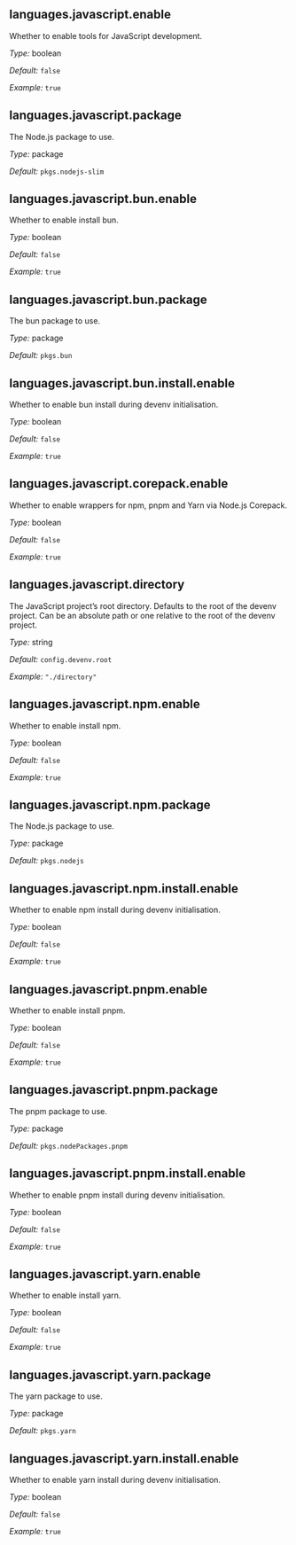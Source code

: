 

[comment]: # (Please add your documentation on top of this line)

## languages\.javascript\.enable



Whether to enable tools for JavaScript development\.



*Type:*
boolean



*Default:*
` false `



*Example:*
` true `



## languages\.javascript\.package



The Node\.js package to use\.



*Type:*
package



*Default:*
` pkgs.nodejs-slim `



## languages\.javascript\.bun\.enable

Whether to enable install bun\.



*Type:*
boolean



*Default:*
` false `



*Example:*
` true `



## languages\.javascript\.bun\.package



The bun package to use\.



*Type:*
package



*Default:*
` pkgs.bun `



## languages\.javascript\.bun\.install\.enable



Whether to enable bun install during devenv initialisation\.



*Type:*
boolean



*Default:*
` false `



*Example:*
` true `



## languages\.javascript\.corepack\.enable



Whether to enable wrappers for npm, pnpm and Yarn via Node\.js Corepack\.



*Type:*
boolean



*Default:*
` false `



*Example:*
` true `



## languages\.javascript\.directory



The JavaScript project’s root directory\. Defaults to the root of the devenv project\.
Can be an absolute path or one relative to the root of the devenv project\.



*Type:*
string



*Default:*
` config.devenv.root `



*Example:*
` "./directory" `



## languages\.javascript\.npm\.enable



Whether to enable install npm\.



*Type:*
boolean



*Default:*
` false `



*Example:*
` true `



## languages\.javascript\.npm\.package



The Node\.js package to use\.



*Type:*
package



*Default:*
` pkgs.nodejs `



## languages\.javascript\.npm\.install\.enable



Whether to enable npm install during devenv initialisation\.



*Type:*
boolean



*Default:*
` false `



*Example:*
` true `



## languages\.javascript\.pnpm\.enable



Whether to enable install pnpm\.



*Type:*
boolean



*Default:*
` false `



*Example:*
` true `



## languages\.javascript\.pnpm\.package



The pnpm package to use\.



*Type:*
package



*Default:*
` pkgs.nodePackages.pnpm `



## languages\.javascript\.pnpm\.install\.enable



Whether to enable pnpm install during devenv initialisation\.



*Type:*
boolean



*Default:*
` false `



*Example:*
` true `



## languages\.javascript\.yarn\.enable



Whether to enable install yarn\.



*Type:*
boolean



*Default:*
` false `



*Example:*
` true `



## languages\.javascript\.yarn\.package



The yarn package to use\.



*Type:*
package



*Default:*
` pkgs.yarn `



## languages\.javascript\.yarn\.install\.enable



Whether to enable yarn install during devenv initialisation\.



*Type:*
boolean



*Default:*
` false `



*Example:*
` true `
